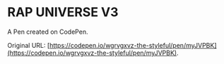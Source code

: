 # RAP UNIVERSE V3

A Pen created on CodePen.

Original URL: [https://codepen.io/wgrvgxvz-the-styleful/pen/myJVPBK](https://codepen.io/wgrvgxvz-the-styleful/pen/myJVPBK).

